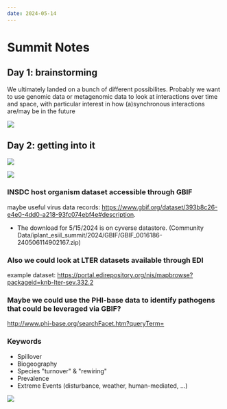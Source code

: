 ```yaml
---
date: 2024-05-14
---
```


# Summit Notes

## Day 1: brainstorming
We ultimately landed on a bunch of different possibilites. Probably we want to use genomic data or metagenomic data to look at interactions over time and space, with particular interest in how (a)synchronous interactions are/may be in the future 

![](https://cu-esiil.github.io/Innovation-Summit-2024__2_Ecosystem-cycles-under-climate-change/assets/whiteboard/20240514_172253.jpg)

## Day 2: getting into it

![](https://cu-esiil.github.io/Innovation-Summit-2024__2_Ecosystem-cycles-under-climate-change/assets/whiteboard/20240515_113431.jpg)

![](https://cu-esiil.github.io/Innovation-Summit-2024__2_Ecosystem-cycles-under-climate-change/assets/whiteboard/20240515_113606.jpg)


### INSDC host organism dataset accessible through GBIF
maybe useful virus data records: https://www.gbif.org/dataset/393b8c26-e4e0-4dd0-a218-93fc074ebf4e#description.
- The download for 5/15/2024 is on cyverse datastore. (Community Data/iplant_esiil_summit/2024/GBIF/GBIF_0016186-240506114902167.zip)

### Also we could look at LTER datasets available through EDI
example dataset: https://portal.edirepository.org/nis/mapbrowse?packageid=knb-lter-sev.332.2

### Maybe we could use the PHI-base data to identify pathogens that could be leveraged via GBIF?
http://www.phi-base.org/searchFacet.htm?queryTerm=

### Keywords
- Spillover
- Biogeography
- Species "turnover" & "rewiring"
- Prevalence
- Extreme Events (disturbance, weather, human-mediated, ...)

![](https://cu-esiil.github.io/Innovation-Summit-2024__2_Ecosystem-cycles-under-climate-change/assets/whiteboard/20240515_164820.jpg)
